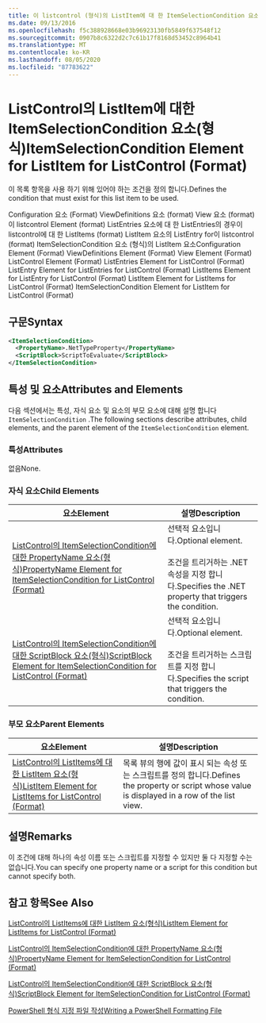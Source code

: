 ```yaml
---
title: 이 listcontrol (형식)의 ListItem에 대 한 ItemSelectionCondition 요소 | Microsoft Docs
ms.date: 09/13/2016
ms.openlocfilehash: f5c388928668e03b96923130fb5849f637548f12
ms.sourcegitcommit: 0907b8c6322d2c7c61b17f8168d53452c8964b41
ms.translationtype: MT
ms.contentlocale: ko-KR
ms.lasthandoff: 08/05/2020
ms.locfileid: "87783622"
---
```

# <a name="itemselectioncondition-element-for-listitem-for-listcontrol-format"></a><span data-ttu-id="d9c6d-102">ListControl의 ListItem에 대한 ItemSelectionCondition 요소(형식)</span><span class="sxs-lookup"><span data-stu-id="d9c6d-102">ItemSelectionCondition Element for ListItem for ListControl (Format)</span></span>

<span data-ttu-id="d9c6d-103">이 목록 항목을 사용 하기 위해 있어야 하는 조건을 정의 합니다.</span><span class="sxs-lookup"><span data-stu-id="d9c6d-103">Defines the condition that must exist for this list item to be used.</span></span>

<span data-ttu-id="d9c6d-104">Configuration 요소 (Format) ViewDefinitions 요소 (format) View 요소 (format)이 listcontrol Element (format) ListEntries 요소에 대 한 ListEntries의 경우이 listcontrol에 대 한 ListItems (format) ListItem 요소의 ListEntry for이 listcontrol (format) ItemSelectionCondition 요소 (형식)의 ListItem 요소</span><span class="sxs-lookup"><span data-stu-id="d9c6d-104">Configuration Element (Format) ViewDefinitions Element (Format) View Element (Format) ListControl Element (Format) ListEntries Element for ListControl (Format) ListEntry Element for ListEntries for ListControl (Format) ListItems Element for ListEntry for ListControl (Format) ListItem Element for ListItems for ListControl (Format) ItemSelectionCondition Element for ListItem for ListControl (Format)</span></span>

## <a name="syntax"></a><span data-ttu-id="d9c6d-105">구문</span><span class="sxs-lookup"><span data-stu-id="d9c6d-105">Syntax</span></span>

```xml
<ItemSelectionCondition>
  <PropertyName>.NetTypeProperty</PropertyName>
  <ScriptBlock>ScriptToEvaluate</ScriptBlock>
</ItemSelectionCondition>
```

## <a name="attributes-and-elements"></a><span data-ttu-id="d9c6d-106">특성 및 요소</span><span class="sxs-lookup"><span data-stu-id="d9c6d-106">Attributes and Elements</span></span>

<span data-ttu-id="d9c6d-107">다음 섹션에서는 특성, 자식 요소 및 요소의 부모 요소에 대해 설명 합니다 `ItemSelectionCondition` .</span><span class="sxs-lookup"><span data-stu-id="d9c6d-107">The following sections describe attributes, child elements, and the parent element of the `ItemSelectionCondition` element.</span></span>

### <a name="attributes"></a><span data-ttu-id="d9c6d-108">특성</span><span class="sxs-lookup"><span data-stu-id="d9c6d-108">Attributes</span></span>

<span data-ttu-id="d9c6d-109">없음</span><span class="sxs-lookup"><span data-stu-id="d9c6d-109">None.</span></span>

### <a name="child-elements"></a><span data-ttu-id="d9c6d-110">자식 요소</span><span class="sxs-lookup"><span data-stu-id="d9c6d-110">Child Elements</span></span>

|<span data-ttu-id="d9c6d-111">요소</span><span class="sxs-lookup"><span data-stu-id="d9c6d-111">Element</span></span>|<span data-ttu-id="d9c6d-112">설명</span><span class="sxs-lookup"><span data-stu-id="d9c6d-112">Description</span></span>|
|-------------|-----------------|
|[<span data-ttu-id="d9c6d-113">ListControl의 ItemSelectionCondition에 대한 PropertyName 요소(형식)</span><span class="sxs-lookup"><span data-stu-id="d9c6d-113">PropertyName Element for ItemSelectionCondition for ListControl (Format)</span></span>](./propertyname-element-for-itemselectioncondition-for-listcontrol-format.md)|<span data-ttu-id="d9c6d-114">선택적 요소입니다.</span><span class="sxs-lookup"><span data-stu-id="d9c6d-114">Optional element.</span></span><br /><br /> <span data-ttu-id="d9c6d-115">조건을 트리거하는 .NET 속성을 지정 합니다.</span><span class="sxs-lookup"><span data-stu-id="d9c6d-115">Specifies the .NET property that triggers the condition.</span></span>|
|[<span data-ttu-id="d9c6d-116">ListControl의 ItemSelectionCondition에 대한 ScriptBlock 요소(형식)</span><span class="sxs-lookup"><span data-stu-id="d9c6d-116">ScriptBlock Element for ItemSelectionCondition for ListControl (Format)</span></span>](./scriptblock-element-for-itemselectioncondition-for-listcontrol-format.md)|<span data-ttu-id="d9c6d-117">선택적 요소입니다.</span><span class="sxs-lookup"><span data-stu-id="d9c6d-117">Optional element.</span></span><br /><br /> <span data-ttu-id="d9c6d-118">조건을 트리거하는 스크립트를 지정 합니다.</span><span class="sxs-lookup"><span data-stu-id="d9c6d-118">Specifies the script that triggers the condition.</span></span>|

### <a name="parent-elements"></a><span data-ttu-id="d9c6d-119">부모 요소</span><span class="sxs-lookup"><span data-stu-id="d9c6d-119">Parent Elements</span></span>

|<span data-ttu-id="d9c6d-120">요소</span><span class="sxs-lookup"><span data-stu-id="d9c6d-120">Element</span></span>|<span data-ttu-id="d9c6d-121">설명</span><span class="sxs-lookup"><span data-stu-id="d9c6d-121">Description</span></span>|
|-------------|-----------------|
|[<span data-ttu-id="d9c6d-122">ListControl의 ListItems에 대한 ListItem 요소(형식)</span><span class="sxs-lookup"><span data-stu-id="d9c6d-122">ListItem Element for ListItems for ListControl (Format)</span></span>](./listitem-element-for-listitems-for-listcontrol-format.md)|<span data-ttu-id="d9c6d-123">목록 뷰의 행에 값이 표시 되는 속성 또는 스크립트를 정의 합니다.</span><span class="sxs-lookup"><span data-stu-id="d9c6d-123">Defines the property or script whose value is displayed in a row of the list view.</span></span>|

## <a name="remarks"></a><span data-ttu-id="d9c6d-124">설명</span><span class="sxs-lookup"><span data-stu-id="d9c6d-124">Remarks</span></span>

<span data-ttu-id="d9c6d-125">이 조건에 대해 하나의 속성 이름 또는 스크립트를 지정할 수 있지만 둘 다 지정할 수는 없습니다.</span><span class="sxs-lookup"><span data-stu-id="d9c6d-125">You can specify one property name or a script for this condition but cannot specify both.</span></span>

## <a name="see-also"></a><span data-ttu-id="d9c6d-126">참고 항목</span><span class="sxs-lookup"><span data-stu-id="d9c6d-126">See Also</span></span>

[<span data-ttu-id="d9c6d-127">ListControl의 ListItems에 대한 ListItem 요소(형식)</span><span class="sxs-lookup"><span data-stu-id="d9c6d-127">ListItem Element for ListItems for ListControl (Format)</span></span>](./listitem-element-for-listitems-for-listcontrol-format.md)

[<span data-ttu-id="d9c6d-128">ListControl의 ItemSelectionCondition에 대한 PropertyName 요소(형식)</span><span class="sxs-lookup"><span data-stu-id="d9c6d-128">PropertyName Element for ItemSelectionCondition for ListControl (Format)</span></span>](./propertyname-element-for-itemselectioncondition-for-listcontrol-format.md)

[<span data-ttu-id="d9c6d-129">ListControl의 ItemSelectionCondition에 대한 ScriptBlock 요소(형식)</span><span class="sxs-lookup"><span data-stu-id="d9c6d-129">ScriptBlock Element for ItemSelectionCondition for ListControl (Format)</span></span>](./scriptblock-element-for-itemselectioncondition-for-listcontrol-format.md)

[<span data-ttu-id="d9c6d-130">PowerShell 형식 지정 파일 작성</span><span class="sxs-lookup"><span data-stu-id="d9c6d-130">Writing a PowerShell Formatting File</span></span>](./writing-a-powershell-formatting-file.md)

